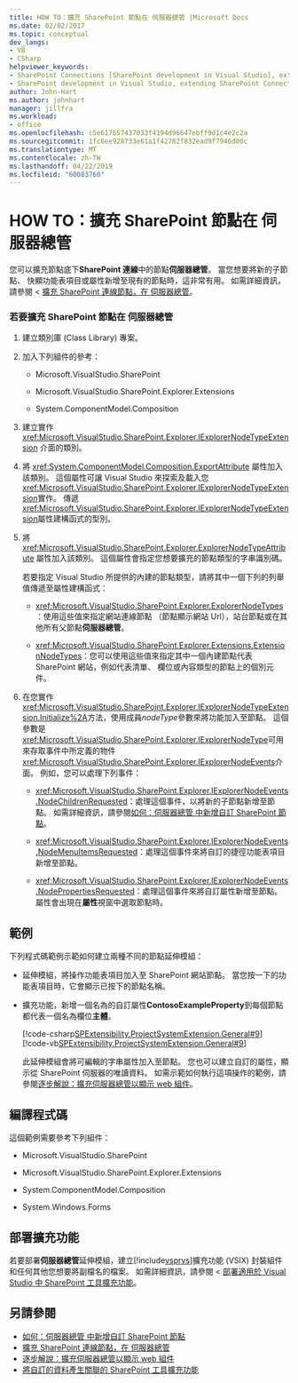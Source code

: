```yaml
---
title: HOW TO：擴充 SharePoint 節點在 伺服器總管 |Microsoft Docs
ms.date: 02/02/2017
ms.topic: conceptual
dev_langs:
- VB
- CSharp
helpviewer_keywords:
- SharePoint Connections [SharePoint development in Visual Studio], extending a node
- SharePoint development in Visual Studio, extending SharePoint Connections node in Server Explorer
author: John-Hart
ms.author: johnhart
manager: jillfra
ms.workload:
- office
ms.openlocfilehash: c5e617b57437033f4194d96647ebff9d1c4e2c2a
ms.sourcegitcommit: 1fc6ee928733e61a1f42782f832ead9f7946d00c
ms.translationtype: MT
ms.contentlocale: zh-TW
ms.lasthandoff: 04/22/2019
ms.locfileid: "60083760"
---
```

# <a name="how-to-extend-a-sharepoint-node-in-server-explorer"></a>HOW TO：擴充 SharePoint 節點在 伺服器總管
  您可以擴充節點底下**SharePoint 連線**中的節點**伺服器總管**。 當您想要將新的子節點、 快顯功能表項目或屬性新增至現有的節點時，這非常有用。 如需詳細資訊，請參閱 <<c0> [ 擴充 SharePoint 連線節點，在 伺服器總管](../sharepoint/extending-the-sharepoint-connections-node-in-server-explorer.md)。

### <a name="to-extend-a-sharepoint-node-in-server-explorer"></a>若要擴充 SharePoint 節點在 伺服器總管

1. 建立類別庫 (Class Library) 專案。

2. 加入下列組件的參考：

    - Microsoft.VisualStudio.SharePoint

    - Microsoft.VisualStudio.SharePoint.Explorer.Extensions

    - System.ComponentModel.Composition

3. 建立實作 <xref:Microsoft.VisualStudio.SharePoint.Explorer.IExplorerNodeTypeExtension> 介面的類別。

4. 將 <xref:System.ComponentModel.Composition.ExportAttribute> 屬性加入該類別。 這個屬性可讓 Visual Studio 來探索及載入您<xref:Microsoft.VisualStudio.SharePoint.Explorer.IExplorerNodeTypeExtension>實作。 傳遞<xref:Microsoft.VisualStudio.SharePoint.Explorer.IExplorerNodeTypeExtension>屬性建構函式的型別。

5. 將 <xref:Microsoft.VisualStudio.SharePoint.Explorer.ExplorerNodeTypeAttribute> 屬性加入該類別。 這個屬性會指定您想要擴充的節點類型的字串識別碼。

     若要指定 Visual Studio 所提供的內建的節點類型，請將其中一個下列的列舉值傳遞至屬性建構函式：

    - <xref:Microsoft.VisualStudio.SharePoint.Explorer.ExplorerNodeTypes>：使用這些值來指定網站連線節點 （節點顯示網站 Url），站台節點或在其他所有父節點**伺服器總管**。

    - <xref:Microsoft.VisualStudio.SharePoint.Explorer.Extensions.ExtensionNodeTypes>：您可以使用這些值來指定其中一個內建節點代表 SharePoint 網站，例如代表清單、 欄位或內容類型的節點上的個別元件。

6. 在您實作<xref:Microsoft.VisualStudio.SharePoint.Explorer.IExplorerNodeTypeExtension.Initialize%2A>方法，使用成員*nodeType*參數來將功能加入至節點。 這個參數是<xref:Microsoft.VisualStudio.SharePoint.Explorer.IExplorerNodeType>可用來存取事件中所定義的物件<xref:Microsoft.VisualStudio.SharePoint.Explorer.IExplorerNodeEvents>介面。 例如，您可以處理下列事件：

    - <xref:Microsoft.VisualStudio.SharePoint.Explorer.IExplorerNodeEvents.NodeChildrenRequested>：處理這個事件，以將新的子節點新增至節點。 如需詳細資訊，請參閱[如何：伺服器總管 中新增自訂 SharePoint 節點](../sharepoint/how-to-add-a-custom-sharepoint-node-to-server-explorer.md)。

    - <xref:Microsoft.VisualStudio.SharePoint.Explorer.IExplorerNodeEvents.NodeMenuItemsRequested>：處理這個事件來將自訂的捷徑功能表項目新增至節點。

    - <xref:Microsoft.VisualStudio.SharePoint.Explorer.IExplorerNodeEvents.NodePropertiesRequested>：處理這個事件來將自訂屬性新增至節點。 屬性會出現在**屬性**視窗中選取節點時。

## <a name="example"></a>範例
 下列程式碼範例示範如何建立兩種不同的節點延伸模組：

- 延伸模組，將操作功能表項目加入至 SharePoint 網站節點。 當您按一下的功能表項目時，它會顯示已按下的節點名稱。

- 擴充功能，新增一個名為的自訂屬性**ContosoExampleProperty**到每個節點都代表一個名為欄位**主體**。

  [!code-csharp[SPExtensibility.ProjectSystemExtension.General#9](../sharepoint/codesnippet/CSharp/projectsystemexamples/extension/serverexplorerextension.cs#9)]
  [!code-vb[SPExtensibility.ProjectSystemExtension.General#9](../sharepoint/codesnippet/VisualBasic/projectsystemexamples/extension/serverexplorerextension.vb#9)]

  此延伸模組會將可編輯的字串屬性加入至節點。 您也可以建立自訂的屬性，顯示從 SharePoint 伺服器的唯讀資料。 如需示範如何執行這項操作的範例，請參閱[逐步解說：擴充伺服器總管以顯示 web 組件](../sharepoint/walkthrough-extending-server-explorer-to-display-web-parts.md)。

## <a name="compile-the-code"></a>編譯程式碼
 這個範例需要參考下列組件：

- Microsoft.VisualStudio.SharePoint

- Microsoft.VisualStudio.SharePoint.Explorer.Extensions

- System.ComponentModel.Composition

- System.Windows.Forms

## <a name="deploy-the-extension"></a>部署擴充功能
 若要部署**伺服器總管**延伸模組，建立[!include[vsprvs](../sharepoint/includes/vsprvs-md.md)]擴充功能 (VSIX) 封裝組件和任何其他您想要將副檔名的檔案。 如需詳細資訊，請參閱 <<c0> [ 部署適用於 Visual Studio 中 SharePoint 工具擴充功能](../sharepoint/deploying-extensions-for-the-sharepoint-tools-in-visual-studio.md)。

## <a name="see-also"></a>另請參閱
- [如何：伺服器總管 中新增自訂 SharePoint 節點](../sharepoint/how-to-add-a-custom-sharepoint-node-to-server-explorer.md)
- [擴充 SharePoint 連線節點，在 伺服器總管](../sharepoint/extending-the-sharepoint-connections-node-in-server-explorer.md)
- [逐步解說：擴充伺服器總管以顯示 web 組件](../sharepoint/walkthrough-extending-server-explorer-to-display-web-parts.md)
- [將自訂的資料產生關聯的 SharePoint 工具擴充功能](../sharepoint/associating-custom-data-with-sharepoint-tools-extensions.md)

